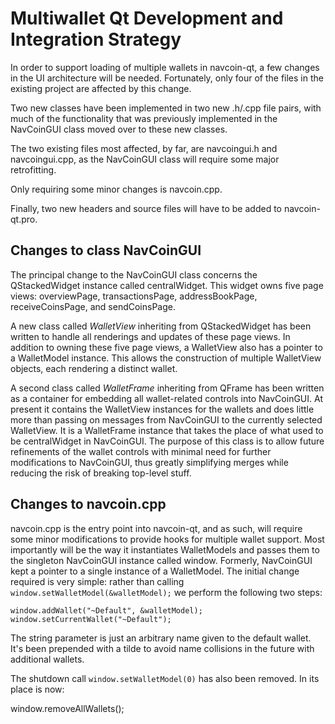 Multiwallet Qt Development and Integration Strategy
===================================================

In order to support loading of multiple wallets in navcoin-qt, a few changes in the UI architecture will be needed.
Fortunately, only four of the files in the existing project are affected by this change.

Two new classes have been implemented in two new .h/.cpp file pairs, with much of the functionality that was previously
implemented in the NavCoinGUI class moved over to these new classes.

The two existing files most affected, by far, are navcoingui.h and navcoingui.cpp, as the NavCoinGUI class will require
some major retrofitting.

Only requiring some minor changes is navcoin.cpp.

Finally, two new headers and source files will have to be added to navcoin-qt.pro.

Changes to class NavCoinGUI
---------------------------
The principal change to the NavCoinGUI class concerns the QStackedWidget instance called centralWidget.
This widget owns five page views: overviewPage, transactionsPage, addressBookPage, receiveCoinsPage, and sendCoinsPage.

A new class called *WalletView* inheriting from QStackedWidget has been written to handle all renderings and updates of
these page views. In addition to owning these five page views, a WalletView also has a pointer to a WalletModel instance.
This allows the construction of multiple WalletView objects, each rendering a distinct wallet.

A second class called *WalletFrame* inheriting from QFrame has been written as a container for embedding all wallet-related
controls into NavCoinGUI. At present it contains the WalletView instances for the wallets and does little more than passing on messages
from NavCoinGUI to the currently selected WalletView. It is a WalletFrame instance
that takes the place of what used to be centralWidget in NavCoinGUI. The purpose of this class is to allow future
refinements of the wallet controls with minimal need for further modifications to NavCoinGUI, thus greatly simplifying
merges while reducing the risk of breaking top-level stuff.

Changes to navcoin.cpp
----------------------
navcoin.cpp is the entry point into navcoin-qt, and as such, will require some minor modifications to provide hooks for
multiple wallet support. Most importantly will be the way it instantiates WalletModels and passes them to the
singleton NavCoinGUI instance called window. Formerly, NavCoinGUI kept a pointer to a single instance of a WalletModel.
The initial change required is very simple: rather than calling `window.setWalletModel(&walletModel);` we perform the
following two steps:

	window.addWallet("~Default", &walletModel);
	window.setCurrentWallet("~Default");

The string parameter is just an arbitrary name given to the default wallet. It's been prepended with a tilde to avoid name collisions in the future with additional wallets.

The shutdown call `window.setWalletModel(0)` has also been removed. In its place is now:

window.removeAllWallets();
